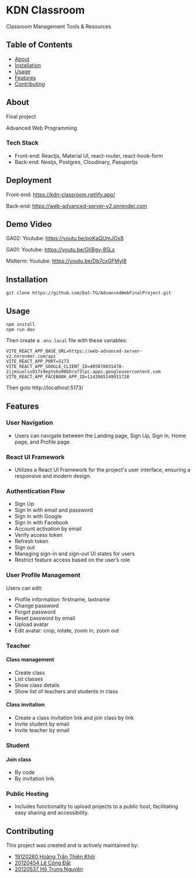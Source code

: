 # KDN Classroom

Classroom Management Tools & Resources

## Table of Contents

- [About](#about)
- [Installation](#installation)
- [Usage](#usage)
- [Features](#features)
- [Contributing](#contributing)

## About

Final project

Advanced Web Programming

### Tech Stack
- Front-end: Reactjs, Material UI, react-router, react-hook-form
- Back-end: Nestjs, Postgres, Cloudinary, Passportjs

## Deployment

Front-end: https://kdn-classroom.netlify.app/

Back-end: https://web-advanced-server-v2.onrender.com

## Demo Video

GA02: Youtube: https://youtu.be/poKaQUmJOx8

GA01: Youtube: https://youtu.be/GIjBgv-85Ls

Midterm: Youtube: https://youtu.be/Db7cxGFMyI8

## Installation

```
git clone https://github.com/Dat-TG/AdvancedWebFinalProject.git
```

## Usage

```
npm install
npm run dev
```

Then create a `.env.local` file with these variables:

```
VITE_REACT_APP_BASE_URL=https://web-advanced-server-v2.onrender.com/api
VITE_REACT_APP_PORT=5173
VITE_REACT_APP_GOOGLE_CLIENT_ID=405078031478-2ijmsuolss017s9egteko00bhro73lpc.apps.googleusercontent.com
VITE_REACT_APP_FACEBOOK_APP_ID=1143865149911728
```

Then goto http://localhost:5173/

## Features

### User Navigation
- Users can navigate between the Landing page, Sign Up, Sign In, Home page, and Profile page.

### React UI Framework
- Utilizes a React UI Framework for the project's user interface, ensuring a responsive and modern design.

### Authentication Flow
- Sign Up
- Sign In with email and password
- Sign In with Google
- Sign In with Facebook
- Account activation by email
- Verify access token
- Refresh token
- Sign out
- Managing sign-in and sign-out UI states for users
- Restrict feature access based on the user’s role

### User Profile Management
Users can edit:
- Profile information: firstname, lastname
- Change password
- Forgot password
- Reset password by email
- Upload avatar
- Edit avatar: crop, rotate, zoom in, zoom out

### Teacher

#### Class management
- Create class
- List classes
- Show class details
- Show list of teachers and students in class

#### Class invitation
- Create a class invitation link and join class by link
- Invite student by email
- Invite teacher by email

### Student

#### Join class
- By code
- By invitation link

### Public Hosting
- Includes functionality to upload projects to a public host, facilitating easy sharing and accessibility.

## Contributing

This project was created and is actively maintained by:

- [19120260 Hoàng Trần Thiên Khôi](https://github.com/thienkhoi0604/)
- [20120454 Lê Công Đắt](https://github.com/dat-tg)
- [20120537 Hồ Trung Nguyên](https://github.com/hotrungnguyen76)
